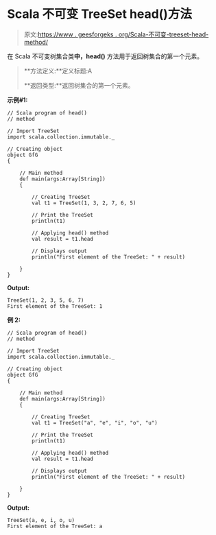 # Scala 不可变 TreeSet head()方法

> 原文:[https://www . geesforgeks . org/Scala-不可变-treeset-head-method/](https://www.geeksforgeeks.org/scala-immutable-treeset-head-method/)

在 Scala 不可变树集合类**中，head()** 方法用于返回树集合的第一个元素。

> **方法定义:**定义标题:A
> 
> **返回类型:**返回树集合的第一个元素。

**示例#1:**

```
// Scala program of head() 
// method 

// Import TreeSet
import scala.collection.immutable._

// Creating object 
object GfG 
{ 

    // Main method 
    def main(args:Array[String]) 
    { 

        // Creating TreeSet
        val t1 = TreeSet(1, 3, 2, 7, 6, 5) 

        // Print the TreeSet
        println(t1)

        // Applying head() method  
        val result = t1.head

        // Displays output 
        println("First element of the TreeSet: " + result)

    } 
} 
```

**Output:**

```
TreeSet(1, 2, 3, 5, 6, 7)
First element of the TreeSet: 1

```

**例 2:**

```
// Scala program of head() 
// method 

// Import TreeSet
import scala.collection.immutable._

// Creating object 
object GfG 
{ 

    // Main method 
    def main(args:Array[String]) 
    { 

        // Creating TreeSet
        val t1 = TreeSet("a", "e", "i", "o", "u") 

        // Print the TreeSet
        println(t1)

        // Applying head() method  
        val result = t1.head

        // Displays output 
        println("First element of the TreeSet: " + result)

    } 
} 
```

**Output:**

```
TreeSet(a, e, i, o, u)
First element of the TreeSet: a

```
